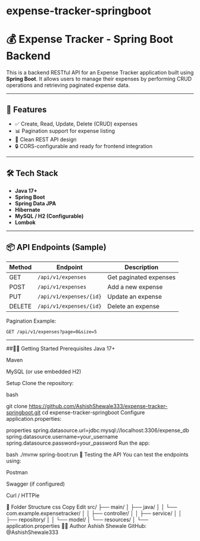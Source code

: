 # expense-tracker-springboot


# 💰 Expense Tracker - Spring Boot Backend

This is a backend RESTful API for an Expense Tracker application built using **Spring Boot**. It allows users to manage their expenses by performing CRUD operations and retrieving paginated expense data.

---

## 🚀 Features

- ✅ Create, Read, Update, Delete (CRUD) expenses
- 📊 Pagination support for expense listing
- 🧩 Clean REST API design
- 🔒 CORS-configurable and ready for frontend integration

---

## 🛠️ Tech Stack

- **Java 17+**
- **Spring Boot**
- **Spring Data JPA**
- **Hibernate**
- **MySQL / H2 (Configurable)**
- **Lombok**

---

## 📦 API Endpoints (Sample)

| Method | Endpoint                 | Description            |
|--------|--------------------------|------------------------|
| GET    | `/api/v1/expenses`       | Get paginated expenses |
| POST   | `/api/v1/expenses`       | Add a new expense      |
| PUT    | `/api/v1/expenses/{id}`  | Update an expense      |
| DELETE | `/api/v1/expenses/{id}`  | Delete an expense      |

Pagination Example:
```http
GET /api/v1/expenses?page=0&size=5
``` 

---
##🧑‍💻 Getting Started
Prerequisites
Java 17+

Maven

MySQL (or use embedded H2)

Setup
Clone the repository:

bash

git clone https://github.com/AshishShewale333/expense-tracker-springboot.git
cd expense-tracker-springboot
Configure application.properties:

properties
spring.datasource.url=jdbc:mysql://localhost:3306/expense_db
spring.datasource.username=your_username
spring.datasource.password=your_password
Run the app:

bash
./mvnw spring-boot:run
🧪 Testing the API
You can test the endpoints using:

Postman

Swagger (if configured)

Curl / HTTPie

📁 Folder Structure
css
Copy
Edit
src/
├── main/
│   ├── java/
│   │   └── com.example.expensetracker/
│   │       ├── controller/
│   │       ├── service/
│   │       ├── repository/
│   │       └── model/
│   └── resources/
│       └── application.properties
🙋‍♂️ Author
Ashish Shewale
GitHub: @AshishShewale333
